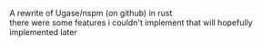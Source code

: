 A rewrite of Ugase/nspm (on github) in rust  
there were some features i couldn't implement that will hopefully implemented later  
